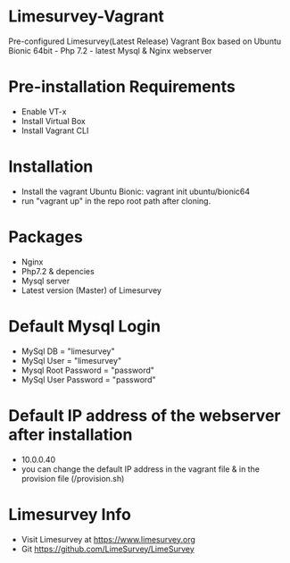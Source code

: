 # Limesurvey-Vagrant
Pre-configured Limesurvey(Latest Release) Vagrant Box based on Ubuntu Bionic 64bit - Php 7.2 - latest Mysql & Nginx webserver

# Pre-installation Requirements
- Enable VT-x
- Install Virtual Box
- Install Vagrant CLI

# Installation
- Install the vagrant Ubuntu Bionic: vagrant init ubuntu/bionic64
- run "vagrant up" in the repo root path after cloning.

# Packages 
- Nginx 
- Php7.2 & depencies
- Mysql server
- Latest version (Master) of Limesurvey 

# Default Mysql Login
- MySql DB = "limesurvey"
- MySql User = "limesurvey"
- Mysql Root Password = "password"
- MySql User Password = "password"

# Default IP address of the webserver after installation
- 10.0.0.40
- you can change the default IP address in the vagrant file & in the provision file (/provision.sh)

# Limesurvey Info
- Visit Limesurvey at https://www.limesurvey.org
- Git https://github.com/LimeSurvey/LimeSurvey

